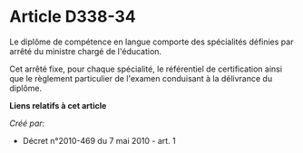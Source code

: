 # Article D338-34

Le diplôme de compétence en langue comporte des spécialités définies par arrêté du ministre chargé de l'éducation. 

Cet arrêté fixe, pour chaque spécialité, le référentiel de certification ainsi que le règlement particulier de l'examen
conduisant à la délivrance du diplôme.

**Liens relatifs à cet article**

_Créé par_:

  - Décret n°2010-469 du 7 mai 2010 - art. 1
